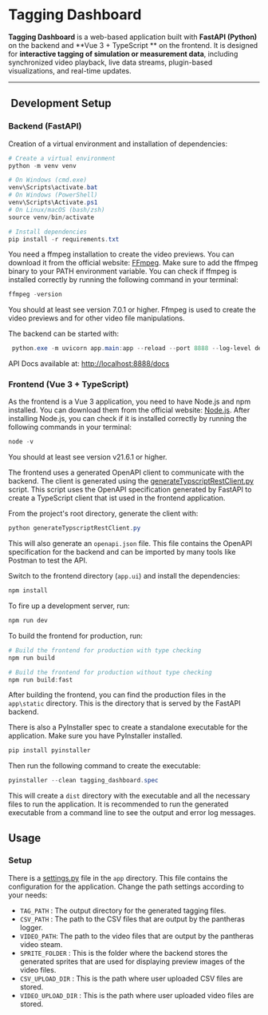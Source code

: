 # Tagging Dashboard

**Tagging Dashboard** is a web-based application built with **FastAPI (Python)** on the backend and **Vue 3 + TypeScript
** on the frontend. It is designed for **interactive tagging of simulation or measurement data**, including synchronized
video playback, live data streams, plugin-based visualizations, and real-time updates.

---

## ️ Development Setup

### Backend (FastAPI)

Creation of a virtual environment and installation of dependencies:

```powershell
# Create a virtual environment
python -m venv venv

# On Windows (cmd.exe)
venv\Scripts\activate.bat
# On Windows (PowerShell)
venv\Scripts\Activate.ps1 
# On Linux/macOS (bash/zsh)
source venv/bin/activate

# Install dependencies
pip install -r requirements.txt
```

You need a ffmpeg installation to create the video previews. You can download it from the official website:
[FFmpeg](https://ffmpeg.org/download.html).
Make sure to add the ffmpeg binary to your PATH environment variable. You can check if ffmpeg is installed correctly by
running the following command in your terminal:

```powershell
ffmpeg -version
```

You should at least see version 7.0.1 or higher.
Ffmpeg is used to create the video previews and for other video file manipulations.

The backend can be started with:

```powershell
 python.exe -m uvicorn app.main:app --reload --port 8888 --log-level debug
```

API Docs available at: [http://localhost:8888/docs](http://localhost:8888/docs)

### Frontend (Vue 3 + TypeScript)

As the frontend is a Vue 3 application, you need to have Node.js and npm installed. You can download them from the
official
website: [Node.js](https://nodejs.org/).
After installing Node.js, you can check if it is installed correctly by running the following commands in your terminal:

```powershell
node -v
```

You should at least see version v21.6.1 or higher.

The frontend uses a generated OpenAPI client to communicate with the backend. The client is generated using the
[generateTypscriptRestClient.py](generateTypscriptRestClient.py) script. This script uses the OpenAPI specification
generated by FastAPI to create a TypeScript client that ist used in the frontend application.

From the project's root directory, generate the client with:

```powershell
python generateTypscriptRestClient.py
```

This will also generate an `openapi.json` file. This file contains the OpenAPI specification for the backend and can be
imported by many tools like Postman to test the API.

Switch to the frontend directory (`app.ui`) and install the dependencies:

```powershell
npm install
```

To fire up a development server, run:

```powershell
npm run dev
```

To build the frontend for production, run:

```powershell
# Build the frontend for production with type checking
npm run build

# Build the frontend for production without type checking
npm run build:fast
```

After building the frontend, you can find the production files in the `app\static` directory. This is the directory that
is served by the FastAPI backend.

There is also a PyInstaller spec to create a standalone executable for the application.
Make sure you have PyInstaller installed.

```powershell
pip install pyinstaller
```

Then run the following command to create the executable:

```powershell
pyinstaller --clean tagging_dashboard.spec
```

This will create a `dist` directory with the executable and all the necessary files to run the application. It is
recommended to run the
generated executable from a command line to see the output and error log messages.

## Usage

### Setup

There is a [settings.py](app/settings.py) file in the `app` directory. This file contains the configuration for the
application.
Change the path settings according to your needs:

- `TAG_PATH` : The output directory for the generated tagging files.
- `CSV_PATH` : The path to the CSV files that are output by the pantheras logger.
- `VIDEO_PATH`: The path to the video files that are output by the pantheras video steam.
- `SPRITE_FOLDER` : This is the folder where the backend stores the generated sprites that are used for displaying
  preview
  images of the video files.
- `CSV_UPLOAD_DIR` : This is the path where user uploaded CSV files are stored.
- `VIDEO_UPLOAD_DIR` : This is the path where user uploaded video files are stored.

